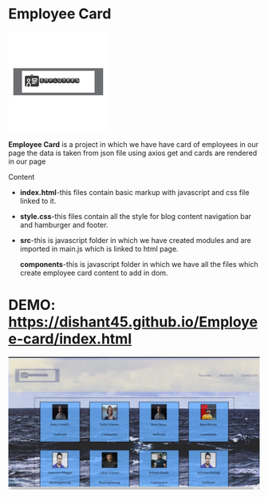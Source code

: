 # Employee Card

<img src='./images/logo2.png'>

**Employee Card** is a project in which we have have card of employees in our page the data is taken from json file using axios get
and cards are rendered  in our page

Content

- **index.html**-this files contain basic markup with javascript and css file linked to it.
- **style.css**-this files contain all the style for blog content navigation bar and hamburger and footer.
- **src**-this is javascript folder in which we have created modules and are imported in main.js which is linked to html page.
  
  **components**-this is javascript folder in which we have all the files which create employee card content to add in dom.

# DEMO: https://dishant45.github.io/Employee-card/index.html

<img src='./images/employeebanner.jpeg'>
